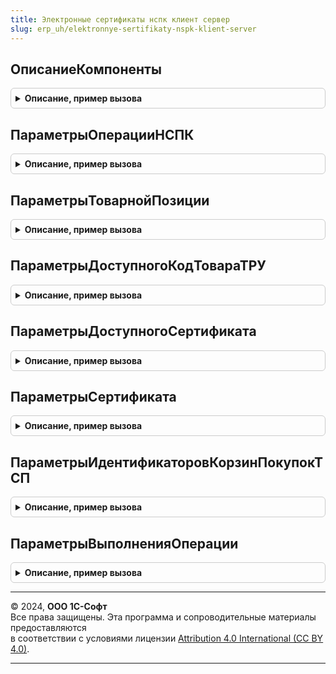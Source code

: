 ```yaml
---
title: Электронные сертификаты нспк клиент сервер
slug: erp_uh/elektronnye-sertifikaty-nspk-klient-server
---
```



## ОписаниеКомпоненты
<details style="margin: 1em 0; padding: 0.5em; border: 1px solid #ccc; border-radius: 6px;">

<summary style="font-weight: bold; cursor: pointer;">Описание, пример вызова</summary>

```bsl

// Описание подключения внешней компоненты (FECNSPK).
//
// Возвращаемое значение:
//  Структура:
//   * ПолноеИмяМакета - Строка
//   * ИмяОбъекта      - Строка
//
Функция ОписаниеКомпоненты() Экспорт
```

Пример вызова
```bsl
Результат = ЭлектронныеСертификатыНСПККлиентСервер.ОписаниеКомпоненты() 
```
</details>

## ПараметрыОперацииНСПК
<details style="margin: 1em 0; padding: 0.5em; border: 1px solid #ccc; border-radius: 6px;">

<summary style="font-weight: bold; cursor: pointer;">Описание, пример вызова</summary>

```bsl

// Пустая структура для выполнения операции взаимодействия с сервером НСПК
//
// Возвращаемое значение:
//   Структура:
//   * АдресСервера - Строка - Endpoint
//   * КлючДоступа - Строка - APIKey
//   * КлючКассы - Строка - MACKey
//   * ПроверятьКорневыеСертификаты - Булево - Проверка корневого сертификата сервера НСПК
//   * ПротоколОбмена - Перечисление.ПротоколОбменаФЭСНСПК - Протокол обмена ФЭС НСПК
//   * ИдентификаторЗапроса - Строка - Уникальный идентификатор запроса (нужно генерировать на прикладном коде в формате uuid).
//   * ИдентификаторКассы - Строка - Идентификатор кассы.
//   * ХешНомерКарты - Строка - Хешированный PAN карты.
//   * СсылкаНаПлатежныйСчет - Строка - Payment Account Reference, Уникальный идентификатор для токенезированных (виртуальных) карт  связанный с PAN конкретного держателя карты.
//   * ИдентификаторКорзины - Строка - Идентификатор корзины.
//   * ТоварныеПозиции - Массив - Структур - ПараметрыТоварнойПозиции()
//   * КодТовараТРУ - Строка - Полный код товара, согласованный с перечнем ТРУ
//   * НомерФискальногоНакопителя - Строка - Заводской номер фискального накопителя
//   * ФискальныйТипРасчета - Перечисление.ТипыРасчетаДенежнымиСредствами - Признак расчета
//   * ФискальныйПризнакЧека - Строка - Фискальный признак документа
//   * ФискальныйЧекНомер - Число - Порядковый номер фискального документа
//   * ФискальныйЧекДатаВремя - ДатаВремя - Дата и время осуществления расчета
//   * ФискальныйЧекСумма - Число - Сумма расчета
//   * ФискальныйМестоРасчетов - Строка - Место расчетов
//   * QRКодЧекаККТ - Строка - QR код чека ККТ
//   * ОснованиеФискальнойОперации - Ссылка - ОснованиеФискальнойОперацииБПО
//
Функция ПараметрыОперацииНСПК() Экспорт
```

Пример вызова
```bsl
Результат = ЭлектронныеСертификатыНСПККлиентСервер.ПараметрыОперацииНСПК() 
```
</details>

## ПараметрыТоварнойПозиции
<details style="margin: 1em 0; padding: 0.5em; border: 1px solid #ccc; border-radius: 6px;">

<summary style="font-weight: bold; cursor: pointer;">Описание, пример вызова</summary>

```bsl

// Пустая структура для параметров товарной позиции
//
// Возвращаемое значение:
//   Структура:
//   * НомерПозиции - Строка - Порядковый номер позиции в корзине начиная с 1
//   * Артикул - Строка - Артикул товара
//   * КодТовараТРУ - Строка - Полный код товара, согласованный с перечнем ТРУ
//   * Количество - Число - Количество единиц товара
//   * Цена - Число - Цена за единицу товара в рублях
//   * Сертификаты - Массив из см.ЭлектронныеСертификатыНСПК.ПараметрыСертификата
//
Функция ПараметрыТоварнойПозиции() Экспорт
```

Пример вызова
```bsl
Результат = ЭлектронныеСертификатыНСПККлиентСервер.ПараметрыТоварнойПозиции() 
```
</details>

## ПараметрыДоступногоКодТовараТРУ
<details style="margin: 1em 0; padding: 0.5em; border: 1px solid #ccc; border-radius: 6px;">

<summary style="font-weight: bold; cursor: pointer;">Описание, пример вызова</summary>

```bsl

// Пустая структура для параметров товарной позиции
//
// Возвращаемое значение:
//   Структура:
//   * КодТовараТРУ - Строка - Полный код товара, согласованный с перечнем ТРУ
//   * БалансКоличество - Число - Доступное количество
//   * БалансДенежныхСредств - Число - Баланс денежных средств
//   * ЛимитДенежныхСредств - Число - Лимит денежных средств
//
Функция ПараметрыДоступногоКодТовараТРУ() Экспорт
```

Пример вызова
```bsl
Результат = ЭлектронныеСертификатыНСПККлиентСервер.ПараметрыДоступногоКодТовараТРУ() 
```
</details>

## ПараметрыДоступногоСертификата
<details style="margin: 1em 0; padding: 0.5em; border: 1px solid #ccc; border-radius: 6px;">

<summary style="font-weight: bold; cursor: pointer;">Описание, пример вызова</summary>

```bsl

// Пустая структура для параметров доступного сертификата
//
// Возвращаемое значение:
//   Структура:
//   * БалансКоличество - Число - Доступное количество
//   * БалансДенежныхСредств - Число - Баланс денежных средств
//   * Идентификатор - Строка - Идентификатор сертификата
//   * Комментарий - Строка - Комментарий
//   * ДатаНачалаДействия - ДатаВремя - Дата начала действия
//   * ДатаЗавершенияДействия - ДатаВремя - Дата завершения действия
//   * ЛимитДенежныхСредств - Число - Лимит денежных средств
//   * Тип - Строка - Тип сертификата
//   * КодыТоваровТРУ - Массив - Доступные для сертификата коды товаров ТРУ
//
Функция ПараметрыДоступногоСертификата() Экспорт
```

Пример вызова
```bsl
Результат = ЭлектронныеСертификатыНСПККлиентСервер.ПараметрыДоступногоСертификата() 
```
</details>

## ПараметрыСертификата
<details style="margin: 1em 0; padding: 0.5em; border: 1px solid #ccc; border-radius: 6px;">

<summary style="font-weight: bold; cursor: pointer;">Описание, пример вызова</summary>

```bsl

// Пустая структура параметров сертификата
//
// Возвращаемое значение:
//   Структура:
//   * Идентификатор - Строка - Идентификатор сертификата
//   * Количество - Число - Количество
//   * Цена - Число - Цена
//   * МаксимальнаяЦена - Число - Максимальная цена
//
Функция ПараметрыСертификата() Экспорт
```

Пример вызова
```bsl
Результат = ЭлектронныеСертификатыНСПККлиентСервер.ПараметрыСертификата() 
```
</details>

## ПараметрыИдентификаторовКорзинПокупокТСП
<details style="margin: 1em 0; padding: 0.5em; border: 1px solid #ccc; border-radius: 6px;">

<summary style="font-weight: bold; cursor: pointer;">Описание, пример вызова</summary>

```bsl

// Пустая структура параметров идентификаторов корзин покупок ТСП
//
// Возвращаемое значение:
//   Структура:
//   * ИдентификаторКорзины - Строка - Идентификатор сертификата
//   * ДатаАвторизации - ДатаВремя - Дата авторизации
//
Функция ПараметрыИдентификаторовКорзинПокупокТСП() Экспорт
```

Пример вызова
```bsl
Результат = ЭлектронныеСертификатыНСПККлиентСервер.ПараметрыИдентификаторовКорзинПокупокТСП() 
```
</details>

## ПараметрыВыполненияОперации
<details style="margin: 1em 0; padding: 0.5em; border: 1px solid #ccc; border-radius: 6px;">

<summary style="font-weight: bold; cursor: pointer;">Описание, пример вызова</summary>

```bsl

// Результат выполнения операции взаимодействия с сервером НСПК
//
// Параметры:
//   Результат - Булево.
//   ОписаниеОшибки - Строка.
//
// Возвращаемое значение:
//   Структура:
//   * Результат - Булево.
//   * КодРезультата - Число.
//   * ОписаниеОшибки - Строка.
//   * ТоварныеПозиции - Массив.
//   * ИдентификаторКорзины - Число.
//   * СуммаСертификатами - Число.
//
Функция ПараметрыВыполненияОперации(Результат = Ложь, ОписаниеОшибки = Неопределено) Экспорт
```

Пример вызова
```bsl
Результат = ЭлектронныеСертификатыНСПККлиентСервер.ПараметрыВыполненияОперации(Результат, ОписаниеОшибки);
```
</details>

---

© 2024, **ООО 1С-Софт**  
Все права защищены. Эта программа и сопроводительные материалы предоставляются  
в соответствии с условиями лицензии [Attribution 4.0 International (CC BY 4.0)](https://creativecommons.org/licenses/by/4.0/legalcode).

---
